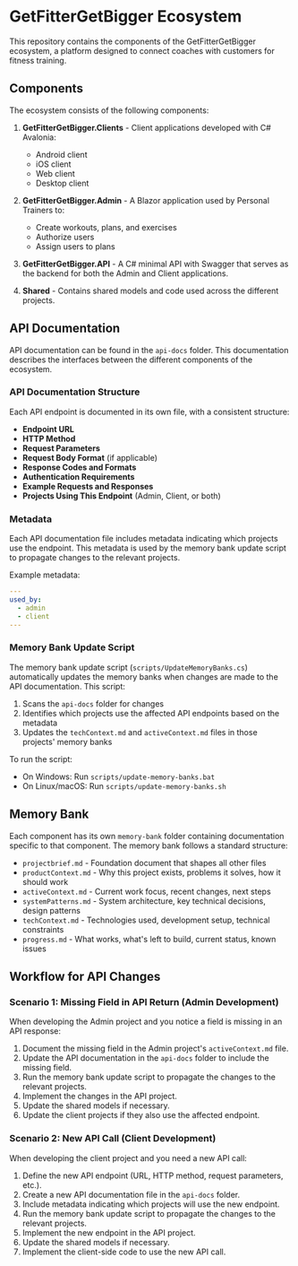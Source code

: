 # GetFitterGetBigger Ecosystem

This repository contains the components of the GetFitterGetBigger ecosystem, a platform designed to connect coaches with customers for fitness training.

## Components

The ecosystem consists of the following components:

1. **GetFitterGetBigger.Clients** - Client applications developed with C# Avalonia:
   - Android client
   - iOS client
   - Web client
   - Desktop client

2. **GetFitterGetBigger.Admin** - A Blazor application used by Personal Trainers to:
   - Create workouts, plans, and exercises
   - Authorize users
   - Assign users to plans

3. **GetFitterGetBigger.API** - A C# minimal API with Swagger that serves as the backend for both the Admin and Client applications.

4. **Shared** - Contains shared models and code used across the different projects.

## API Documentation

API documentation can be found in the `api-docs` folder. This documentation describes the interfaces between the different components of the ecosystem.

### API Documentation Structure

Each API endpoint is documented in its own file, with a consistent structure:

- **Endpoint URL**
- **HTTP Method**
- **Request Parameters**
- **Request Body Format** (if applicable)
- **Response Codes and Formats**
- **Authentication Requirements**
- **Example Requests and Responses**
- **Projects Using This Endpoint** (Admin, Client, or both)

### Metadata

Each API documentation file includes metadata indicating which projects use the endpoint. This metadata is used by the memory bank update script to propagate changes to the relevant projects.

Example metadata:

```yaml
---
used_by:
  - admin
  - client
---
```

### Memory Bank Update Script

The memory bank update script (`scripts/UpdateMemoryBanks.cs`) automatically updates the memory banks when changes are made to the API documentation. This script:

1. Scans the `api-docs` folder for changes
2. Identifies which projects use the affected API endpoints based on the metadata
3. Updates the `techContext.md` and `activeContext.md` files in those projects' memory banks

To run the script:

- On Windows: Run `scripts/update-memory-banks.bat`
- On Linux/macOS: Run `scripts/update-memory-banks.sh`

## Memory Bank

Each component has its own `memory-bank` folder containing documentation specific to that component. The memory bank follows a standard structure:

- `projectbrief.md` - Foundation document that shapes all other files
- `productContext.md` - Why this project exists, problems it solves, how it should work
- `activeContext.md` - Current work focus, recent changes, next steps
- `systemPatterns.md` - System architecture, key technical decisions, design patterns
- `techContext.md` - Technologies used, development setup, technical constraints
- `progress.md` - What works, what's left to build, current status, known issues

## Workflow for API Changes

### Scenario 1: Missing Field in API Return (Admin Development)

When developing the Admin project and you notice a field is missing in an API response:

1. Document the missing field in the Admin project's `activeContext.md` file.
2. Update the API documentation in the `api-docs` folder to include the missing field.
3. Run the memory bank update script to propagate the changes to the relevant projects.
4. Implement the changes in the API project.
5. Update the shared models if necessary.
6. Update the client projects if they also use the affected endpoint.

### Scenario 2: New API Call (Client Development)

When developing the client project and you need a new API call:

1. Define the new API endpoint (URL, HTTP method, request parameters, etc.).
2. Create a new API documentation file in the `api-docs` folder.
3. Include metadata indicating which projects will use the new endpoint.
4. Run the memory bank update script to propagate the changes to the relevant projects.
5. Implement the new endpoint in the API project.
6. Update the shared models if necessary.
7. Implement the client-side code to use the new API call.
